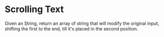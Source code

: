 # Scrolling Text

Given an String, return an array of string that will modify the original input, shifting the first to the end, till it's placed in the second position.